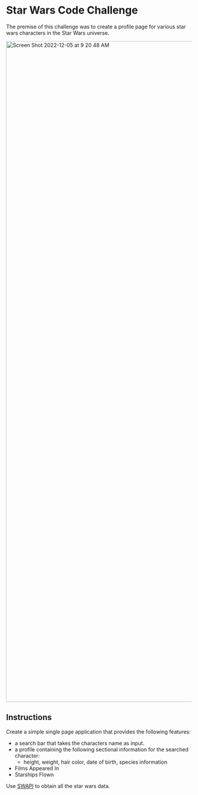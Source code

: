 # Star Wars Code Challenge 
The premise of this challenge was to create a profile page for various star wars characters in the Star Wars universe.

<img width="1790" alt="Screen Shot 2022-12-05 at 9 20 48 AM" src="https://user-images.githubusercontent.com/81569328/205674256-d171bf04-bce7-421b-b9d3-6317122ed8df.png">

## Instructions 
Create a simple single page application that provides the following features:
- a search bar that takes the characters name as input.
- a profile containing the following sectional information for the searched character:
  - height, weight, hair color, date of birth, species information
- Films Appeared In
- Starships Flown

Use [SWAPI](https://swapi.py4e.com/) to obtain all the star wars data.
